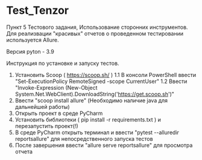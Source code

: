 # Test_Tenzor
Пункт 5 Тестового задания, Использование сторонних инструментов.
Для реализвации "красивых" отчетов о проведенном тестировании используется Allure.

Версия pyton - 3.9

Инструкция по установке и запуску тестов.

1. Установить Scoop ( https://scoop.sh/ ) 
1.1 В консоли PowerShell ввести "Set-ExecutionPolicy RemoteSigned -scope CurrentUser"
1.2 Ввести "Invoke-Expression (New-Object System.Net.WebClient).DownloadString('https://get.scoop.sh')"
2. Ввести "scoop install allure" (Необходимо наличие java для дальнейшей работы)
3. Открыть проект в среде PyCharm
4. Установить библиотеки ( pip install -r requirements.txt ) и перезапустить проект(!)
5. В среде PyCharm открыть терминал и ввести "pytest --alluredir reportsallure" для непосредственного запуска тестов
6. После завершения ввести "allure serve reportsallure" для просмотра отчета 

